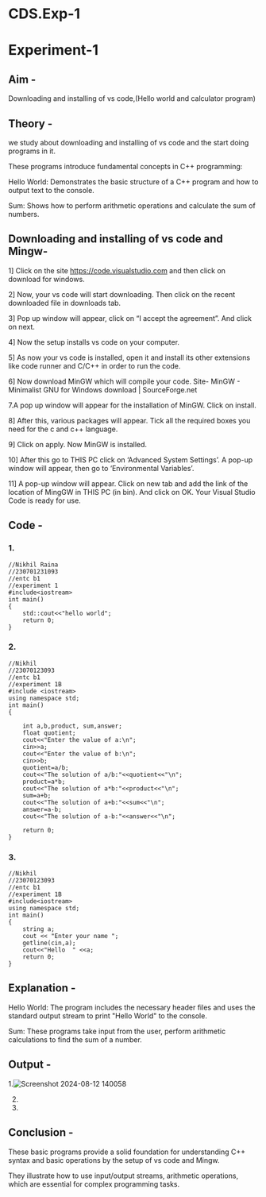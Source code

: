 # CDS.Exp-1
# Experiment-1
## Aim - 
Downloading and installing of vs code,(Hello world and calculator program)

## Theory - 
we study about downloading and installing of vs code and the start doing programs in it.

These programs introduce fundamental concepts in C++ programming:

Hello World: Demonstrates the basic structure of a C++ program and how to output text to the console.

Sum: Shows how to perform arithmetic operations and calculate the sum of numbers.

## Downloading and installing of vs code and Mingw-


1] Click on the site https://code.visualstudio.com and then click on download for windows.

2] Now, your vs code will start downloading. Then click on the recent downloaded file in downloads tab.
 
3] Pop up window will appear, click on “I accept the agreement”. And click on next.
 
4] Now the setup installs vs code on your computer.
 
5] As now your vs code is installed, open it and install its other extensions like code runner and C/C++ in order to run the code. 
 
6] Now download MinGW which will compile your code. Site- MinGW - Minimalist GNU for Windows download | SourceForge.net

7.A pop up window will appear for the installation of MinGW. Click on install.
 
8] After this, various packages will appear. Tick all the required boxes you need for the c and c++ language.
 
9] Click on apply. Now MinGW is installed.
 
10] After this go to THIS PC click on ‘Advanced System Settings’. A pop-up window will appear, then go to ‘Environmental Variables’.
 
11] A pop-up window will appear. Click on new tab and add the link of the location of MingGW in THIS PC (in bin). And click on OK. Your Visual Studio Code is ready for use.

## Code - 
### 1. 
```
//Nikhil Raina 
//230701231093
//entc b1
//experiment 1
#include<iostream>
int main()
{
    std::cout<<"hello world";
    return 0;
}
```

### 2.
```
//Nikhil
//23070123093
//entc b1
//experiment 1B
#include <iostream>
using namespace std;
int main() 
{

    int a,b,product, sum,answer;
    float quotient;
    cout<<"Enter the value of a:\n";
    cin>>a;
    cout<<"Enter the value of b:\n";
    cin>>b;
    quotient=a/b;
    cout<<"The solution of a/b:"<<quotient<<"\n";
    product=a*b;
    cout<<"The solution of a*b:"<<product<<"\n";
    sum=a+b;
    cout<<"The solution of a+b:"<<sum<<"\n";
    answer=a-b;
    cout<<"The solution of a-b:"<<answer<<"\n";

    return 0;
}
```
### 3.
```
//Nikhil
//23070123093
//entc b1
//experiment 1B
#include<iostream>
using namespace std;
int main()
{
    string a;
    cout << "Enter your name ";
    getline(cin,a);
    cout<<"Hello  " <<a;
    return 0;
}
```
## Explanation - 
Hello World: The program includes the necessary header files and uses the standard output stream to print "Hello World" to the console.

Sum: These programs take input from the user, perform arithmetic calculations to find the sum of a number.

## Output -
1.![Screenshot 2024-08-12 140058](https://github.com/user-attachments/assets/1c94a3fd-78ee-4513-9424-db8f2d5fadef)

2.

3.



## Conclusion -
These basic programs provide a solid foundation for understanding C++ syntax and basic operations by the setup of vs code and Mingw.

They illustrate how to use input/output streams, arithmetic operations, which are essential for complex programming tasks.
